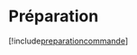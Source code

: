 # Préparation

[!include[preparationcommande](preparation.preparationcommande.autogen.md)]



































































































































